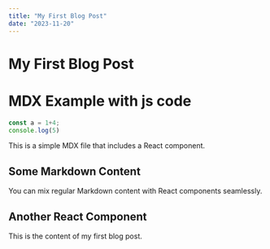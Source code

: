 ```yaml
---
title: "My First Blog Post"
date: "2023-11-20"
---
```


# My First Blog Post

# MDX Example with js code

```javascript
const a = 1+4;
console.log(5)
```

This is a simple MDX file that includes a React component.

## Some Markdown Content

You can mix regular Markdown content with React components seamlessly.

## Another React Component

This is the content of my first blog post.
